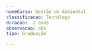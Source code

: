 ```yaml
---
nomeCurso: Gestão do Ambiental 
classificacao: Tecnólogo 
duracao:  2 anos 
observacao: obs
tipo: Graduação 

---
```


